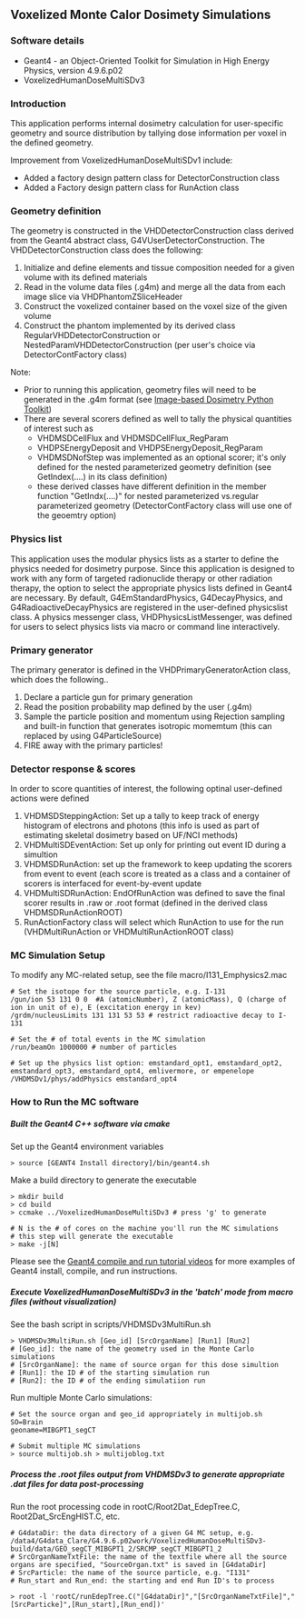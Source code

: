 ## Voxelized Monte Calor Dosimety Simulations

### Software details
- Geant4 - an Object-Oriented Toolkit for Simulation in High Energy Physics, version 4.9.6.p02
- VoxelizedHumanDoseMultiSDv3

### Introduction

This application performs internal dosimetry calculation for user-specific geometry and source distribution by tallying dose information per voxel in the defined geometry.

Improvement from VoxelizedHumanDoseMultiSDv1 include:
- Added a factory design pattern class for DetectorConstruction class 
- Added a Factory design pattern class for RunAction class

### Geometry definition

The geometry is constructed in the VHDDetectorConstruction class derived from the Geant4 abstract class, G4VUserDetectorConstruction. The VHDDetectorConstruction class does the following:

1. Initialize and define elements and tissue composition needed for a given volume with its defined materials
2. Read in the volume data files (.g4m) and merge all the data from each image slice via VHDPhantomZSliceHeader
3. Construct the voxelized container based on the voxel size of the given volume
4. Construct the phantom implemented by its derived class RegularVHDDetectorConstruction or NestedParamVHDDetectorConstruction (per user's choice via DetectorContFactory class)

Note:
- Prior to running this application, geometry files will need to be generated in the .g4m format (see [Image-based Dosimetry Python Toolkit](https://github.com/clarehchao/ImageBasedDosimetryTool))
- There are several scorers defined as well to tally the physical quantities of interest such as
	- VHDMSDCellFlux and VHDMSDCellFlux_RegParam
	- VHDPSEnergyDeposit and VHDPSEnergyDeposit_RegParam
	- VHDMSDNofStep was implemented as an optional scorer; it's only defined for the nested 
         parameterized geometry definition (see GetIndex(....) in its class definition)
	- these derived classes have different definition in the member function "GetIndx(....)" for nested parameterized vs.regular parameterized geometry (DetectorContFactory class will use one of the geoemtry option)

### Physics list

This application uses the modular physics lists as a starter to define the physics needed for dosimetry purpose.  Since this application is designed to work with any form of targeted radionuclide therapy or other radiation therapy, the option to select the appropriate physics lists defined in Geant4 are necessary.  By default, G4EmStandardPhysics, G4DecayPhysics, and G4RadioactiveDecayPhysics are registered in the user-defined physicslist class.  A physics messenger class, VHDPhysicsListMessenger, was defined for users to select physics lists via macro or command line interactively.
 	 
### Primary generator

The primary generator is defined in the VHDPrimaryGeneratorAction class, which does the following..
1. Declare a particle gun for primary generation
2. Read the position probability map defined by the user (.g4m)
3. Sample the particle position and momentum using Rejection sampling and built-in function that generates isotropic momemtum (this can replaced by using G4ParticleSource)
4. FIRE away with the primary particles!

### Detector response & scores

In order to score quantities of interest, the following optinal user-defined actions were defined

1. VHDMSDSteppingAction: Set up a tally to keep track of energy histogram of electrons and photons (this info is used as part of estimating skeletal dosimetry based on UF/NCI methods)
2. VHDMultiSDEventAction: Set up only for printing out event ID during a simultion
3. VHDMSDRunAction: set up the framework to keep updating the scorers from event to event (each score is treated as a class and a container of scorers is interfaced for event-by-event update
4. VHDMultiSDRunAction: EndOfRunAction was defined to save the final scorer results in .raw or .root format (defined in the derived class VHDMSDRunActionROOT)
5. RunActionFactory class will select which RunAction to use for the run (VHDMultiRunAction or VHDMultiRunActionROOT class)
    

### MC Simulation Setup
To modify any MC-related setup, see the file macro/I131_Emphysics2.mac
```
# Set the isotope for the source particle, e.g. I-131
/gun/ion 53 131 0 0  #A (atomicNumber), Z (atomicMass), Q (charge of ion in unit of e), E (excitation energy in kev)
/grdm/nucleusLimits 131 131 53 53 # restrict radioactive decay to I-131

# Set the # of total events in the MC simulation
/run/beamOn 1000000 # number of particles

# Set up the physics list option: emstandard_opt1, emstandard_opt2, emstandard_opt3, emstandard_opt4, emlivermore, or empenelope
/VHDMSDv1/phys/addPhysics emstandard_opt4
```

### How to Run the MC software

##### Built the Geant4 C++ software via cmake

Set up the Geant4 environment variables
```
> source [GEANT4 Install directory]/bin/geant4.sh
```

Make a build directory to generate the executable
```
> mkdir build
> cd build
> ccmake ../VoxelizedHumanDoseMultiSDv3 # press 'g' to generate

# N is the # of cores on the machine you'll run the MC simulations
# this step will generate the executable
> make -j[N]
```
Please see the [Geant4 compile and run tutorial videos](http://geant4.in2p3.fr/spip.php?article84&lang=en) for more examples of Geant4 install, compile, and run instructions. 

##### Execute VoxelizedHumanDoseMultiSDv3  in the 'batch' mode from macro files (without visualization)

See the bash script in scripts/VHDMSDv3MultiRun.sh 
```
> VHDMSDv3MultiRun.sh [Geo_id] [SrcOrganName] [Run1] [Run2]
# [Geo_id]: the name of the geometry used in the Monte Carlo simulations
# [SrcOrganName]: the name of source organ for this dose simultion
# [Run1]: the ID # of the starting simulation run
# [Run2]: the ID # of the ending simulatiion run
```

Run multiple Monte Carlo simulations:
```
# Set the source organ and geo_id appropriately in multijob.sh
SO=Brain
geoname=MIBGPT1_segCT

# Submit multiple MC simulations
> source multijob.sh > multijoblog.txt
```

##### Process the .root files output from VHDMSDv3 to generate appropriate .dat files for data post-processing

Run the root processing code in rootC/Root2Dat\_EdepTree.C, Root2Dat\_SrcEngHIST.C, etc.
```
# G4dataDir: the data directory of a given G4 MC setup, e.g.  /data4/G4data_Clare/G4.9.6.p02work/VoxelizedHumanDoseMultiSDv3-build/data/GEO_segCT_MIBGPT1_2/SRCMP_segCT_MIBGPT1_2
# SrcOrganNameTxtFile: the name of the textfile where all the source organs are specified, "SourceOrgan.txt" is saved in [G4dataDir]
# SrcParticle: the name of the source particle, e.g. "I131"
# Run_start and Run_end: the starting and end Run ID's to process

> root -l 'rootC/runEdepTree.C("[G4dataDir]","[SrcOrganNameTxtFile]","[SrcParticke]",[Run_start],[Run_end])'
```
